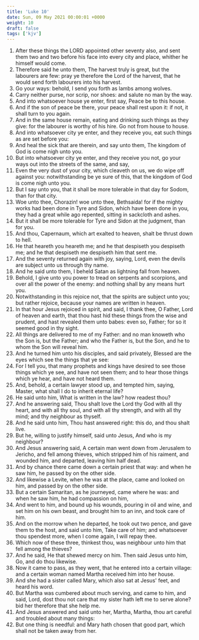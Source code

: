 ```yaml
---
title: 'Luke 10'
date: Sun, 09 May 2021 00:00:01 +0000
weight: 10
draft: false
tags: ['kjv'] 
---
```


1. After these things the LORD appointed other seventy also, and sent them two and two before his face into every city and place, whither he himself would come.
2. Therefore said he unto them, The harvest truly is great, but the labourers are few: pray ye therefore the Lord of the harvest, that he would send forth labourers into his harvest.
3. Go your ways: behold, I send you forth as lambs among wolves.
4. Carry neither purse, nor scrip, nor shoes: and salute no man by the way.
5. And into whatsoever house ye enter, first say, Peace be to this house.
6. And if the son of peace be there, your peace shall rest upon it: if not, it shall turn to you again.
7. And in the same house remain, eating and drinking such things as they give: for the labourer is worthy of his hire. Go not from house to house.
8. And into whatsoever city ye enter, and they receive you, eat such things as are set before you:
9. And heal the sick that are therein, and say unto them, The kingdom of God is come nigh unto you.
10. But into whatsoever city ye enter, and they receive you not, go your ways out into the streets of the same, and say,
11. Even the very dust of your city, which cleaveth on us, we do wipe off against you: notwithstanding be ye sure of this, that the kingdom of God is come nigh unto you.
12. But I say unto you, that it shall be more tolerable in that day for Sodom, than for that city.
13. Woe unto thee, Chorazin! woe unto thee, Bethsaida! for if the mighty works had been done in Tyre and Sidon, which have been done in you, they had a great while ago repented, sitting in sackcloth and ashes.
14. But it shall be more tolerable for Tyre and Sidon at the judgment, than for you.
15. And thou, Capernaum, which art exalted to heaven, shalt be thrust down to hell.
16. He that heareth you heareth me; and he that despiseth you despiseth me; and he that despiseth me despiseth him that sent me.
17. And the seventy returned again with joy, saying, Lord, even the devils are subject unto us through thy name.
18. And he said unto them, I beheld Satan as lightning fall from heaven.
19. Behold, I give unto you power to tread on serpents and scorpions, and over all the power of the enemy: and nothing shall by any means hurt you.
20. Notwithstanding in this rejoice not, that the spirits are subject unto you; but rather rejoice, because your names are written in heaven.
21. In that hour Jesus rejoiced in spirit, and said, I thank thee, O Father, Lord of heaven and earth, that thou hast hid these things from the wise and prudent, and hast revealed them unto babes: even so, Father; for so it seemed good in thy sight.
22. All things are delivered to me of my Father: and no man knoweth who the Son is, but the Father; and who the Father is, but the Son, and he to whom the Son will reveal him.
23. And he turned him unto his disciples, and said privately, Blessed are the eyes which see the things that ye see:
24. For I tell you, that many prophets and kings have desired to see those things which ye see, and have not seen them; and to hear those things which ye hear, and have not heard them.
25. And, behold, a certain lawyer stood up, and tempted him, saying, Master, what shall I do to inherit eternal life?
26. He said unto him, What is written in the law? how readest thou?
27. And he answering said, Thou shalt love the Lord thy God with all thy heart, and with all thy soul, and with all thy strength, and with all thy mind; and thy neighbour as thyself.
28. And he said unto him, Thou hast answered right: this do, and thou shalt live.
29. But he, willing to justify himself, said unto Jesus, And who is my neighbour?
30. And Jesus answering said, A certain man went down from Jerusalem to Jericho, and fell among thieves, which stripped him of his raiment, and wounded him, and departed, leaving him half dead.
31. And by chance there came down a certain priest that way: and when he saw him, he passed by on the other side.
32. And likewise a Levite, when he was at the place, came and looked on him, and passed by on the other side.
33. But a certain Samaritan, as he journeyed, came where he was: and when he saw him, he had compassion on him,
34. And went to him, and bound up his wounds, pouring in oil and wine, and set him on his own beast, and brought him to an inn, and took care of him.
35. And on the morrow when he departed, he took out two pence, and gave them to the host, and said unto him, Take care of him; and whatsoever thou spendest more, when I come again, I will repay thee.
36. Which now of these three, thinkest thou, was neighbour unto him that fell among the thieves?
37. And he said, He that shewed mercy on him. Then said Jesus unto him, Go, and do thou likewise.
38. Now it came to pass, as they went, that he entered into a certain village: and a certain woman named Martha received him into her house.
39. And she had a sister called Mary, which also sat at Jesus' feet, and heard his word.
40. But Martha was cumbered about much serving, and came to him, and said, Lord, dost thou not care that my sister hath left me to serve alone? bid her therefore that she help me.
41. And Jesus answered and said unto her, Martha, Martha, thou art careful and troubled about many things:
42. But one thing is needful: and Mary hath chosen that good part, which shall not be taken away from her.
